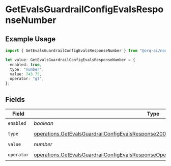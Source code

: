 # GetEvalsGuardrailConfigEvalsResponseNumber

## Example Usage

```typescript
import { GetEvalsGuardrailConfigEvalsResponseNumber } from "@orq-ai/node/models/operations";

let value: GetEvalsGuardrailConfigEvalsResponseNumber = {
  enabled: true,
  type: "number",
  value: 743.75,
  operator: "gt",
};
```

## Fields

| Field                                                                                                                                                                                              | Type                                                                                                                                                                                               | Required                                                                                                                                                                                           | Description                                                                                                                                                                                        |
| -------------------------------------------------------------------------------------------------------------------------------------------------------------------------------------------------- | -------------------------------------------------------------------------------------------------------------------------------------------------------------------------------------------------- | -------------------------------------------------------------------------------------------------------------------------------------------------------------------------------------------------- | -------------------------------------------------------------------------------------------------------------------------------------------------------------------------------------------------- |
| `enabled`                                                                                                                                                                                          | *boolean*                                                                                                                                                                                          | :heavy_check_mark:                                                                                                                                                                                 | N/A                                                                                                                                                                                                |
| `type`                                                                                                                                                                                             | [operations.GetEvalsGuardrailConfigEvalsResponse200ApplicationJSONResponseBodyData52Type](../../models/operations/getevalsguardrailconfigevalsresponse200applicationjsonresponsebodydata52type.md) | :heavy_check_mark:                                                                                                                                                                                 | N/A                                                                                                                                                                                                |
| `value`                                                                                                                                                                                            | *number*                                                                                                                                                                                           | :heavy_check_mark:                                                                                                                                                                                 | N/A                                                                                                                                                                                                |
| `operator`                                                                                                                                                                                         | [operations.GetEvalsGuardrailConfigEvalsResponseOperator](../../models/operations/getevalsguardrailconfigevalsresponseoperator.md)                                                                 | :heavy_check_mark:                                                                                                                                                                                 | N/A                                                                                                                                                                                                |